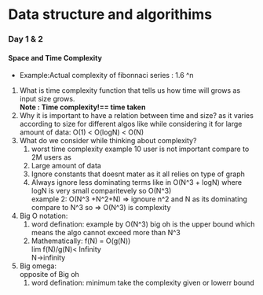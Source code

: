 # Data structure and algorithims

### Day 1 & 2

#### Space and Time Complexity

* Example:Actual complexity of fibonnaci series : 1.6 ^n

1. What is time complexity
 function that tells us how time will grows as input size grows.<br>
 **Note :  Time complexity!== time taken**
  1.  Why it is important to have a relation between time and size?
      as it varies according to size for different algos like while 
      considering it for large amount of data: O(1) < O(logN) < O(N) 
2. What do we consider while thinking about complexity?
      1. worst time complexity
        example 10 user is not important compare to 2M users as
      2. Large amount of data
      3. Ignore constants that doesnt mater as it all relies on 
         type of graph
      4. Always ignore less dominating terms 
         like in O(N^3 + logN) where logN is very small comparitevely 
        so O(N^3)<br>
        example 2: O(N^3 +N^2+N) => ignoure n^2 and N as its dominating 
        compare to N^3 so => O(N^3) is complexity
3. Big O notation:
      1. word defination: example by O(N^3) big oh is the upper bound
        which means the algo cannot exceed more than N^3
      2. Mathematically: 
          f(N) = O(g(N))<br>
         lim         f(N)/g(N)< Infinity<br>
         N->infinity
4. Big omega: <br>opposite of Big oh
    1. word defination: minimum take the complexity given or lowerr 
       bound
